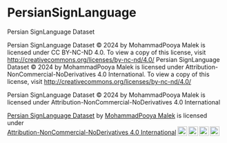 # PersianSignLanguage
Persian SignLanguage Dataset


Persian SignLanguage Dataset © 2024 by MohammadPooya Malek is licensed under CC BY-NC-ND 4.0. To view a copy of this license, visit http://creativecommons.org/licenses/by-nc-nd/4.0/
Persian SignLanguage Dataset © 2024 by MohammadPooya Malek is licensed under Attribution-NonCommercial-NoDerivatives 4.0 International. To view a copy of this license, visit http://creativecommons.org/licenses/by-nc-nd/4.0/



Persian SignLanguage Dataset © 2024 by MohammadPooya Malek is licensed under Attribution-NonCommercial-NoDerivatives 4.0 International 



<p xmlns:cc="http://creativecommons.org/ns#" xmlns:dct="http://purl.org/dc/terms/"><a property="dct:title" rel="cc:attributionURL" href="https://github.com/mpMalek/PersianSignLanguage">Persian SignLanguage Dataset</a> by <a rel="cc:attributionURL dct:creator" property="cc:attributionName" href="https://www.linkedin.com/in/mohammadpooyamalek">MohammadPooya Malek</a> is licensed under <a href="http://creativecommons.org/licenses/by-nc-nd/4.0/?ref=chooser-v1" target="_blank" rel="license noopener noreferrer" style="display:inline-block;">Attribution-NonCommercial-NoDerivatives 4.0 International<img style="height:22px!important;margin-left:3px;vertical-align:text-bottom;" src="https://mirrors.creativecommons.org/presskit/icons/cc.svg?ref=chooser-v1"><img style="height:22px!important;margin-left:3px;vertical-align:text-bottom;" src="https://mirrors.creativecommons.org/presskit/icons/by.svg?ref=chooser-v1"><img style="height:22px!important;margin-left:3px;vertical-align:text-bottom;" src="https://mirrors.creativecommons.org/presskit/icons/nc.svg?ref=chooser-v1"><img style="height:22px!important;margin-left:3px;vertical-align:text-bottom;" src="https://mirrors.creativecommons.org/presskit/icons/nd.svg?ref=chooser-v1"></a></p>
